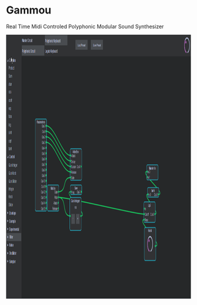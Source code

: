 # Gammou

Real Time Midi Controled Polyphonic Modular Sound Synthesizer


<img src="Doc/images/gammou.gif" width="1440" height="720" />
